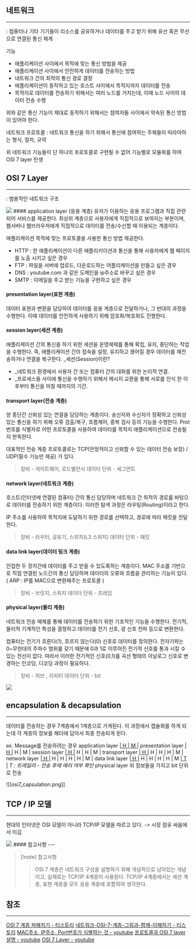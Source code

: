 ## 네트워크
---
: 컴퓨터나 기타 기기들이 리소스를 공유하거나 데이터를 주고 받기 위해 유선 혹은 무선으로 연결된 통신 체계

기능
- 애플리케이션 사이에서 목적에 맞는 통신 방법을 제공
- 애플리케이션 사이에서 안전하게 데이터를 전송하는 방법
- 네트워크 간의 최적의 통신 경로 결정
- 애플리케이션이 동작하고 있는 호스트 사이에서 목적지까지 데이터를 전송
- 목적지로 데이터를 전송하기 위해서는 여러 노드를 거치는데, 이때 노드 사이의 데이터 전송 수행

위와 같은 통신 기능이 제대로 동작하기 위해서는 참여자들 사이에서 약속된 통신 방법이 있어야 한다.

네트워크 프로토콜
: 네트워크 통신을 하기 위해서 통신에 참여하는 주체들이 따라야하는 형식, 절차, 규약

위 네트워크 기능들이 단 하나의 프로토콜로 구현될 수 없어 기능별로 모듈화를 하여 OSI 7 layer 탄생


## OSI 7 Layer
---
: 범용적인 네트워크 구조

<img src="https://blog.lael.be/wp-content/uploads/2014/10/j8.gif">
#### application layer (응용 계층)
유저가 이용하는 응용 프로그램과 직접 관련되어 서비스를 제공한다.
최상위 계층으로 사용자에게 직접적으로 보여지는 부분이며, 웹서버나 웹브라우저에게 직접적으로 데이터를 전송/수신할 때 이용되는 계층이다.

애플리케이션 목적에 맞는 프로토콜을 사용한 통신 방법 제공한다.
- HTTP : 한 애플리케이션이 다른 애플리키이션과 통신을 통해 사용자에게 웹 페이지를 노출 시키고 싶은 경우
- FTP : 파일을 서버에 업로드, 다운로드하는 어플리케이션을 만들고 싶은 경우
- DNS :  youtube.com 과 같은 도메인을 ip주소로 바꾸고 싶은 경우
- SMTP : 이메일을 주고 받는 기능을 구현하고 싶은 경우

#### presentation layer(표현 계층)
데이터 표현과 변환을 담당하여 데이터를 응용 계층으로 전달하거나, 그 반대의 과정을 수행한다.
이때 데이터를 안전하게 사용하기 위해 암호화/복호화도 진행한다.

#### session layer(세션 계층)
애플리케이션 간의 통신을 하기 위한 세션을 운영체제를 통해 확립, 유지, 중단하는 작업을 수행한다.
즉, 애플리케이션 간의 접속을 설정, 유지하고 끊어질 경우 데이터를 재전송하거나 연결을 복구한다.
_세션(Session)이란?
- _네트워크 환경에서 사용자 간 또는 컴퓨터 간의 대화를 위한 논리적 연결.
- _프로세스들 사이에 통신을 수행하기 위해서 메시지 교환을 통해 서로를 인식 한 이후부터 통신을 마칠 때까지의 기간.

#### transport layer(전송 계층)
양 종단간 신뢰성 있는 연결을 담당하는 계층이다.
송신자와 수신자가 정확하고 신뢰성있는 통신을 하기 위해 오류 검출/복구, 흐름제어, 중복 검사 등의 기능을 수행한다.
Prot 번호를 식별자로 어떤 프로토콜을 사용하여 데이터를 목적지 애플리케이션으로 전송될지 판독한다.

대표적인 전송 계층 프로토콜로는 TCP(안정적이고 신뢰할 수 있는 데이터 전송 보장) / UDP(필수 기능만 제공) 가 있다.

> 장비 - 게이트웨이, 로드밸런서
> 데이터 단위 - 세그먼트
#### network layer(네트워크 계층)
호스트(인터넷에 연결된 컴퓨터) 간의 통신 담당하며 네트워크 간 최적의 경로를 바탕으로 데이터를 전송하기 위한 계층이다. 이러한 탐색 과정은 라우팅(Routing)이라고 한다.

IP 주소를 사용하여 목적지에 도달하기 위한 경로를 선택하고, 경로에 따라 패킷을 전달한다.

> 장비 - 라우터, 공유기, 스위치(L3 스위치)
> 데이터 단위 - 패킷

#### data link layer(데이터 링크 계층)
인접한 두 장치간에 데이터를 주고 받을 수 있도록하는 계층이다.
MAC 주소를 기반으로 직접 연결된 노드간의 통신 담당하며 데이터의 오류와 흐름을 관리하는 기능이 있다.
( ARP : IP를 MAC으로 변환헤주는 프로토콜 )

> 장비 - 브릿지, 스위치
> 데이터 단위 - 프레임

#### physical layer(물리 계층)
네트워크 전송 매체를 통해 데이터를 전송하기 위한 기초적인 기능을 수행한다. 전기적, 물리적 기계적인 특성을 결정하고 데이터를 전기 신호, 광 신호 전파 등으로 변환한다.

컴퓨터는 전기가 흐른다(1), 흐르지 않는다(0) 신호로 데이터를 정의한다.
전자기파는 0~무한대의 주파수 범위를 갖기 때문에 0과 1로 이루어진 전기적 신호를 통과 시킬 수 있는 전선이 없다. 따라서 이러한 전기적인 신호(0,1)를 곡선 형태의 아날로그 신호로 변경하는 인코딩, 디코딩 과정이 필요하다.

> 장비 - 허브 , 리피터
> 데이터 단위 - bit

<img src="https://images.velog.io/images/jeongs/post/814a73d3-02ad-47aa-ad46-d161b20f4e73/1%EA%B3%84%EC%B8%B5(2).png">


## encapsulation & decapsulation
---
데이터를 전송하는 경우 7계층에서 1계층으로 가게된다. 이 과정에서 캡슐화를 하게 되는데 각 계층의 정보를 해더에 담아서 최종 전송되게 된다.

ex. Message를 전송하려는 경우
application layer                       <u>| H | M |</u>
presentation layer                     <u>| H |</u> H | M |
session layer                              <u>| H |</u> H | H | M |
transport layer                           <u>| H |</u> H | H | H | M |
network layer                             <u>| H |</u> H | H | H | H | M |
data link layer                             <u>| H |</u> H | H | H | H | M <u>| T |</u>   *T : 트레일러 - 전송 후에 에러 여부 확인*
physical layer                              위 정보들을 가지고 bit 단위로 전송

![[osi7_capsulation.png]]


## TCP / IP 모델
---
현대의 인터넷은 OSI 모델이 아니라 TCP/IP 모델을 따르고 있다.
-> 시장 점유 싸움에서 이김

<img src="https://www.rtautomation.com/wp-content/uploads/2023/01/osi-tcpip-diagram.jpg">
#### 참고사항
---

> [!note] 참고사항
> > OSI 7 계층은 네트워크 구성을 설명하기 위해 개념적으로 남아있는  개념이고, 실제로는 TCP/IP 4계층이 사용된다.
> > TCP/IP 4계층에서는 세션 계층, 표현 계층을 모두 응용 계층에 포함하여 생각한다.




## 참조
---

[OSI 7 계층 파해치기 - 티스토리](https://mundol-colynn.tistory.com/167)
[네트워크-OSI-7-계층-그림과-함께-이해하기 - 티스토리](https://velog.io/@jeongs/%EB%84%A4%ED%8A%B8%EC%9B%8C%ED%81%AC-OSI-7-%EA%B3%84%EC%B8%B5-%EA%B7%B8%EB%A6%BC%EA%B3%BC-%ED%95%A8%EA%BB%98-%EC%9D%B4%ED%95%B4%ED%95%98%EA%B8%B0)
[MAC주소, IP주소, Port번호가 식별하는 것 - youtube](https://www.youtube.com/watch?v=JDh_lzHO_CA)
[프로토콜과 OSI 7 layer 설명 - youtube](https://www.youtube.com/watch?v=6l7xP7AnB64)
[OSI 7 Layer - youtube](https://www.youtube.com/watch?v=1pfTxp25MA8)
